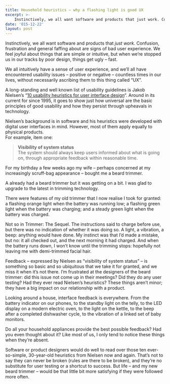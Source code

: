 ```yaml
---
title: Household heuristics – why a flashing light is good UX
excerpt: >- 
    Instinctively, we all want software and products that just work. Confusion, frustration...
date: '015-12-22'
layout: post
---
```


Instinctively, we all want software and products that _just work_. Confusion, frustration and general faffing about are signs of bad user experience. We feel joyful about things that are simple or intuitive, but when we’re stopped us in our tracks by poor design, things get ugly – fast.

We all intuitively have a sense of user experience, and we’ll all have encountered usability issues – positive or negative – countless times in our lives, without necessarily ascribing them to this thing called “UX”.

A long-standing and well known list of usability guidelines is Jakob Nielsen’s “[10 usability heuristics for user interface design](https://www.nngroup.com/articles/ten-usability-heuristics/)“. Around in its current for since 1995, it goes to show just how universal are the basic principles of good usability and how they persist through upheavals in technology.
 
Nielsen’s background is in software and his heuristics were developed with digital user interfaces in mind. However, most of them apply equally to physical products.  
For example, item one:

> **Visibility of system status**  
> The system should always keep users informed about what is going on, through appropriate feedback within reasonable time.

For my birthday a few weeks ago my wife – perhaps concerned at my increasingly scruff-bag appearance – bought me a beard trimmer.

A already had a beard trimmer but it was getting on a bit. I was glad to upgrade to the latest in trimming technology.

There were features of my old trimmer that I now realise I took for granted: a flashing orange light when the battery was running low; a flashing green light when the battery was charging; and a steady green light when the battery was charged.

Not so in Trimmer: The Sequel. The instructions said to charge before use, but there was no indication of whether it was doing so. A light, a vibration, a beep: anything would have done. My instinct was that I’d made a mistake, but no: it all checked out, and the next morning it had charged. And when the battery runs down, I won’t know until the trimming stops: hopefully not leaving me with demi-trimmed facial hair.

Feedback – expressed by Nielsen as “visibility of system status” – is something so basic and so ubiquitous that we take it for granted, and we miss it when it’s not there. I’m frustrated at the designers of the beard trimmer: did this issue not come up in their meetings? Did they do any user testing? Had they ever read Nielsen’s heuristics? These things aren’t minor; they have a big impact on our relationship with a product.

Looking around a house, interface feedback is everywhere. From the battery indicator on our phones, to the standby light on the telly, to the LED display on a modern electric oven, to the light on the kettle, to the beep after a completed dishwasher cycle, to the vibration of a linked set of baby monitors.

Do all your household appliances provide the best possible feedback? Had you even thought about it? Like most of us, I only tend to notice these things when they’re absent.

Software or product designers would do well to read over those ten ever-so-simple, 30-year-old heuristics from Nielsen now and again. That’s not to say they can never be broken (rules are there to be broken), and they’re no substitute for user testing or a shortcut to success. But life – and my new beard trimmer – would be that little bit more satisfying if they were followed more often.